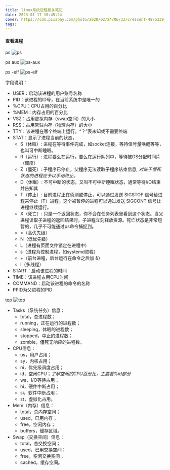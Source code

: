 ```yaml
---
title: linux系统进程相关笔记
date: 2023-01-17 10:45:24
cover: https://cdn.pixabay.com/photo/2020/02/24/06/33/crescent-4875339_640.jpg
tags:
---
```


#### 查看进程
ps
![ps](ps.png)
<!-- more -->
ps aux
![ps-aux](ps-aux.png)

ps -elf
![ps-elf](ps-elf.png)

字段说明：
- USER：启动该进程的用户账号名称 
- PID：该进程的ID号，在当前系统中是唯一的 
- %CPU：CPU占用的百分比 
- %MEM：内存占用的百分比
- VSZ：占用虚拟内存（swap空间）的大小 
- RSS：占用常驻内存（物理内存）的大小
- TTY：该进程在哪个终端上运行。“？”表未知或不需要终端 
- STAT：显示了进程当前的状态，
  - S（休眠）: 进程在等待事件完成，如socket连接，等待信号量唤醒等等，也叫可中断睡眠。
  - R（运行）: 进程要么在运行，要么在运行队列中，等待被OS分配时间片（调度）
  - Z（僵死）: 子程序已停止，父程序无法读取子程序结束信息, *对处于僵死状态的进程应予以手动终止。*
  - D（休眠）: 不可中断的状态，又叫不可中断睡眠状态，通常等待I/O结束并告知其
  - T（停止）: 目前进程正在侦测或停止，可以通过发送 SIGSTOP 信号给进程来停止（T）进程。这个被暂停的进程可以通过发送 SIGCONT 信号让进程继续运行。
  - X（死亡）: 只是一个返回状态，你不会在任务列表里看到这个状态。当父进程读取子进程的返回结果时，子进程立刻释放资源。死亡状态是非常短暂的，几乎不可能通过ps命令捕捉到。
  - <（高优先级）
  - N（低优先级）
  - L（进程有页面文件锁定在进程中）
  - s（进程为控制进程，如systemd进程）
  - +（前台进程，后台运行在命令之后加 &）
  - I（多线程）
- START：启动该进程的时间 
- TIME：该进程占用CPU时间 
- COMMAND：启动该进程的命令的名称
- PPID为父进程的PID

top
![top](top.png)
- Tasks（系统任务）信息：
  - total，总进程数；
  - running，正在运行的进程数；
  - sleeping，休眠的进程数；
  - stopped，中止的进程数；
  - zombie，僵死无响应的进程数。
- CPU信息：
  - us，用户占用；
  - sy，内核占用；
  - ni，优先级调度占用；
  - id，空闲CPU；*了解空闲的CPU百分比，主要看%id部分*
  - wa，I/O等待占用；
  - hi，硬件中断占用；
  - si，软件中断占用；
  - st，虚拟化占用。
- Mem（内存）信息：
  - total，总内存空间；
  - used，已用内存；
  - free，空闲内存；
  - buffers，缓存区域。
- Swap（交换空间）信息：
  - total，总交换空间；
  - used，已用交换空间；
  - free，空闲交换空间；
  - cached，缓存空间。